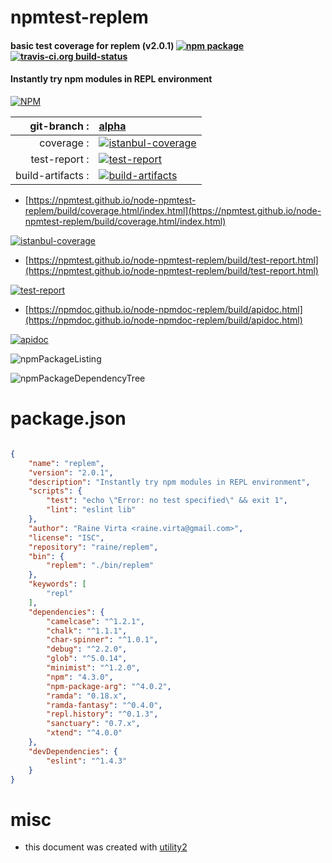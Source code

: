 # npmtest-replem

#### basic test coverage for  replem (v2.0.1)  [![npm package](https://img.shields.io/npm/v/npmtest-replem.svg?style=flat-square)](https://www.npmjs.org/package/npmtest-replem) [![travis-ci.org build-status](https://api.travis-ci.org/npmtest/node-npmtest-replem.svg)](https://travis-ci.org/npmtest/node-npmtest-replem)

#### Instantly try npm modules in REPL environment

[![NPM](https://nodei.co/npm/replem.png?downloads=true&downloadRank=true&stars=true)](https://www.npmjs.com/package/replem)

| git-branch : | [alpha](https://github.com/npmtest/node-npmtest-replem/tree/alpha)|
|--:|:--|
| coverage : | [![istanbul-coverage](https://npmtest.github.io/node-npmtest-replem/build/coverage.badge.svg)](https://npmtest.github.io/node-npmtest-replem/build/coverage.html/index.html)|
| test-report : | [![test-report](https://npmtest.github.io/node-npmtest-replem/build/test-report.badge.svg)](https://npmtest.github.io/node-npmtest-replem/build/test-report.html)|
| build-artifacts : | [![build-artifacts](https://npmtest.github.io/node-npmtest-replem/glyphicons_144_folder_open.png)](https://github.com/npmtest/node-npmtest-replem/tree/gh-pages/build)|

- [https://npmtest.github.io/node-npmtest-replem/build/coverage.html/index.html](https://npmtest.github.io/node-npmtest-replem/build/coverage.html/index.html)

[![istanbul-coverage](https://npmtest.github.io/node-npmtest-replem/build/screenCapture.buildCi.browser.%252Ftmp%252Fbuild%252Fcoverage.lib.html.png)](https://npmtest.github.io/node-npmtest-replem/build/coverage.html/index.html)

- [https://npmtest.github.io/node-npmtest-replem/build/test-report.html](https://npmtest.github.io/node-npmtest-replem/build/test-report.html)

[![test-report](https://npmtest.github.io/node-npmtest-replem/build/screenCapture.buildCi.browser.%252Ftmp%252Fbuild%252Ftest-report.html.png)](https://npmtest.github.io/node-npmtest-replem/build/test-report.html)

- [https://npmdoc.github.io/node-npmdoc-replem/build/apidoc.html](https://npmdoc.github.io/node-npmdoc-replem/build/apidoc.html)

[![apidoc](https://npmdoc.github.io/node-npmdoc-replem/build/screenCapture.buildCi.browser.%252Ftmp%252Fbuild%252Fapidoc.html.png)](https://npmdoc.github.io/node-npmdoc-replem/build/apidoc.html)

![npmPackageListing](https://npmtest.github.io/node-npmtest-replem/build/screenCapture.npmPackageListing.svg)

![npmPackageDependencyTree](https://npmtest.github.io/node-npmtest-replem/build/screenCapture.npmPackageDependencyTree.svg)



# package.json

```json

{
    "name": "replem",
    "version": "2.0.1",
    "description": "Instantly try npm modules in REPL environment",
    "scripts": {
        "test": "echo \"Error: no test specified\" && exit 1",
        "lint": "eslint lib"
    },
    "author": "Raine Virta <raine.virta@gmail.com>",
    "license": "ISC",
    "repository": "raine/replem",
    "bin": {
        "replem": "./bin/replem"
    },
    "keywords": [
        "repl"
    ],
    "dependencies": {
        "camelcase": "^1.2.1",
        "chalk": "^1.1.1",
        "char-spinner": "^1.0.1",
        "debug": "^2.2.0",
        "glob": "^5.0.14",
        "minimist": "^1.2.0",
        "npm": "4.3.0",
        "npm-package-arg": "^4.0.2",
        "ramda": "0.18.x",
        "ramda-fantasy": "^0.4.0",
        "repl.history": "^0.1.3",
        "sanctuary": "0.7.x",
        "xtend": "^4.0.0"
    },
    "devDependencies": {
        "eslint": "^1.4.3"
    }
}
```



# misc
- this document was created with [utility2](https://github.com/kaizhu256/node-utility2)
